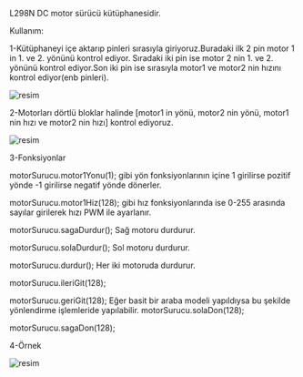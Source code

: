 L298N DC motor sürücü kütüphanesidir.

Kullanım:

1-Kütüphaneyi içe aktarıp pinleri sırasıyla giriyoruz.Buradaki ilk 2 pin motor 1 in 1. ve 2. yönünü kontrol ediyor.
Sıradaki iki pin ise motor 2 nin 1. ve 2. yönünü kontrol ediyor.Son iki pin ise sırasıyla motor1 ve motor2 nin hızını kontrol ediyor(enb pinleri).

![resim](https://github.com/user-attachments/assets/759689e8-9276-49f8-9afc-1c8a8b03b51e)


2-Motorları dörtlü bloklar halinde [motor1 in yönü, motor2 nin yönü, motor1 nin hızı ve motor2 nin hızı] kontrol ediyoruz.

![resim](https://github.com/user-attachments/assets/8fcf3153-aed3-4069-995f-7206d27a6cc1)

3-Fonksiyonlar

motorSurucu.motor1Yonu(1); gibi yön fonksiyonlarının içine 1 girilirse pozitif yönde -1 girilirse negatif yönde dönerler.

motorSurucu.motor1Hiz(128); gibi hız fonksiyonlarında ise 0-255 arasında sayılar girilerek hızı PWM ile ayarlanır.

motorSurucu.sagaDurdur();  Sağ motoru durdurur.


motorSurucu.solaDurdur();  Sol motoru durdurur.  


motorSurucu.durdur(); Her iki motoruda durdurur.

motorSurucu.ileriGit(128);

motorSurucu.geriGit(128); 
                          Eğer basit bir araba modeli yapıldıysa bu şekilde yönlendirme işlemleride yapılabilir.
motorSurucu.solaDon(128);

motorSurucu.sagaDon(128);

4-Örnek

![resim](https://github.com/user-attachments/assets/6587ee66-41b8-4e68-b1c8-633e84907618)

















